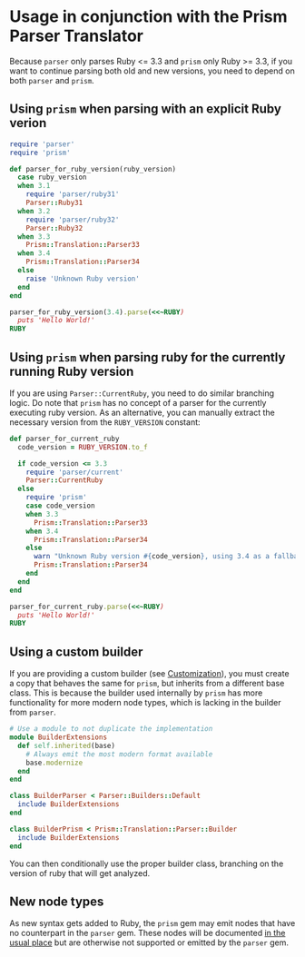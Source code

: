 # Usage in conjunction with the Prism Parser Translator

Because `parser` only parses Ruby <= 3.3 and `prism` only Ruby >= 3.3, if you want to continue parsing both old and new versions, you need to depend on both `parser` and `prism`.

## Using `prism` when parsing with an explicit Ruby verion

```rb
require 'parser'
require 'prism'

def parser_for_ruby_version(ruby_version)
  case ruby_version
  when 3.1
    require 'parser/ruby31'
    Parser::Ruby31
  when 3.2
    require 'parser/ruby32'
    Parser::Ruby32
  when 3.3
    Prism::Translation::Parser33
  when 3.4
    Prism::Translation::Parser34
  else
    raise 'Unknown Ruby version'
  end
end

parser_for_ruby_version(3.4).parse(<<~RUBY)
  puts 'Hello World!'
RUBY
```

## Using `prism` when parsing ruby for the currently running Ruby version

If you are using `Parser::CurrentRuby`, you need to do similar branching logic. Do note that `prism` has no concept of a parser for the currently executing ruby version. As an alternative, you can manually extract the necessary version from the `RUBY_VERSION` constant:

```rb
def parser_for_current_ruby
  code_version = RUBY_VERSION.to_f

  if code_version <= 3.3
    require 'parser/current'
    Parser::CurrentRuby
  else
    require 'prism'
    case code_version
    when 3.3
      Prism::Translation::Parser33
    when 3.4
      Prism::Translation::Parser34
    else
      warn "Unknown Ruby version #{code_version}, using 3.4 as a fallback"
      Prism::Translation::Parser34
    end
  end
end

parser_for_current_ruby.parse(<<~RUBY)
  puts 'Hello World!'
RUBY
```

## Using a custom builder

If you are providing a custom builder (see [Customization](./CUSTOMIZATION.md)), you must create a copy that behaves the same for `prism`, but inherits from a different base class. This is because the builder used internally by `prism` has more functionality for more modern node types, which is lacking in the builder from `parser`.

```rb
# Use a module to not duplicate the implementation
module BuilderExtensions
  def self.inherited(base)
    # Always emit the most modern format available
    base.modernize
  end
end

class BuilderParser < Parser::Builders::Default
  include BuilderExtensions
end

class BuilderPrism < Prism::Translation::Parser::Builder
  include BuilderExtensions
end
```

You can then conditionally use the proper builder class, branching on the version of ruby that will get analyzed.

## New node types

As new syntax gets added to Ruby, the `prism` gem may emit nodes that have no counterpart in the `parser` gem. These nodes will be documented [in the usual place](./AST_FORMAT.md) but are otherwise not supported or emitted by the `parser` gem.
